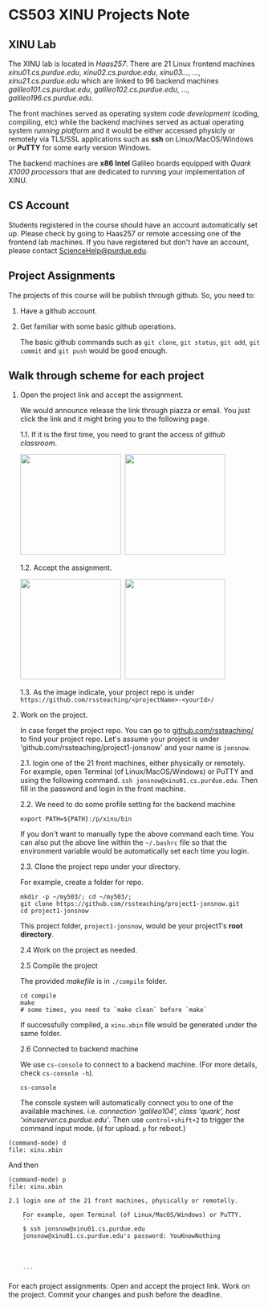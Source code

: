 # CS503 XINU Projects Note

## XINU Lab
The XINU lab is located in *Haas257*. There are 21 Linux frontend machines *xinu01.cs.purdue.edu*, *xinu02.cs.purdue.edu*, *xinu03...*, ..., *xinu21.cs.purdue.edu* which are linked to 96 backend machines *galileo101.cs.purdue.edu*, *galileo102.cs.purdue.edu*, ..., *galileo196.cs.purdue.edu*. 


The front machines served as operating system *code development* (coding, compiling, etc) while the backend machines served as actual operating system *running platform* and it would be either accessed physicly or remotely via TLS/SSL applications such as **ssh** on Linux/MacOS/Windows or **PuTTY** for some early version Windows.  

The backend machines are **x86 Intel** Galileo boards equipped with *Quark X1000 processors* that are dedicated to running your implementation of XINU. 



## CS Account
Students registered in the course should have an account automatically set up. Please check by going to Haas257 or remote accessing one of the frontend lab machines. If you have registered but don't have an account, please contact [ScienceHelp@purdue.edu](ScienceHelp@purdue.edu).


## Project Assignments
The projects of this course will be publish through github. So, you need to: 
1. Have a github account.
2. Get familiar with some basic github operations. 

    The basic github commands such as `git clone`, `git status`, `git add`, `git commit` and `git push` would be good enough. 



## Walk through scheme for each project

1. Open the project link and accept the assignment.

    We would announce release the link through piazza or email. You just click the link and it might bring you to the following page.
    
   
    1.1. If it is the first time, you need to grant the access of *github classroom*.
        
    <kbd> <img src="https://github.com/ProbShin/CS503ProjectsNote/blob/main/img/img01.png" height="200"/> </kbd>
    <kbd> <img src="https://github.com/ProbShin/CS503ProjectsNote/blob/main/img/img02.png" height="200"/> </kbd>
   
    
    1.2. Accept the assignment.
    
    <kbd> <img src="https://github.com/ProbShin/CS503ProjectsNote/blob/main/img/img03.png"  height="200"/> </kbd>
    <kbd> <img src="https://github.com/ProbShin/CS503ProjectsNote/blob/main/img/img04.png"  height="200"/> </kbd>

    1.3. As the image indicate, your project repo is under `https://github.com/rssteaching/<projectName>-<yourId>/`


2. Work on the project. 
    
    In case forget the project repo. You can go to [github.com/rssteaching/](https://github.com/rssteaching/) to find your project repo.
    Let's assume your project is under 'github.com/rssteaching/project1-jonsnow' and your name is `jonsnow`.
    
    
    2.1. login one of the 21 front machines, either physically or remotely.  
        For example, open Terminal (of Linux/MacOS/Windows) or PuTTY and using the following command. `ssh jonsnow@xinu01.cs.purdue.edu`. Then fill in the password and login in the front machine.

    2.2. We need to do some profile setting for the backend machine
    ```
    export PATH=${PATH}:/p/xinu/bin
    ```
    
    If you don't want to manually type the above command each time. You can also put the above line within the `~/.bashrc` file so that the environment variable would be automatically set each time you login. 


    2.3. Clone the project repo under your directory.

    For example, create a folder for repo.
    ```
    mkdir -p ~/my503/; cd ~/my503/;
    git clone https://github.com/rssteaching/project1-jonsnow.git
    cd project1-jonsnow   
    ```
    This project folder, `project1-jonsnow`,  would be your project1's **root directory**.



    2.4 Work on the project as needed. 



    2.5 Compile the project
    
    The provided *makefile* is in `./compile` folder.
    ```
    cd compile
    make
    # some times, you need to `make clean` before `make`
    ```
    If successfully compiled, a `xinu.xbin` file would be generated under the same folder.


    2.6 Connected to backend machine
    
    We use `cs-console` to connect to a backend machine. (For more details, check `cs-console -h`).  
    ```
    cs-console
    ```
    The console system will automatically connect you to one of the available machines. i.e. *connection 'galileo104', class 'quark', host 'xinuserver.cs.purdue.edu'*. Then use `control+shift+2` to trigger the command input mode.  (`d` for upload. `p` for reboot.)
```
(command-mode) d
file: xinu.xbin
```
And then 
```
(command-mode) p
file: xinu.xbin
```

    
    
    
    
    
    
    
    2.1 login one of the 21 front machines, physically or remotelly.
    
        For example, open Terminal (of Linux/MacOS/Windows) or PuTTY.
        ```
        $ ssh jonsnow@xinu01.cs.purdue.edu
        jonsnow@xinu01.cs.purdue.edu's password: YouKnowNothing
        
        

        
        ```

For each project assignments:
Open and accept the project link. 
Work on the project. 
Commit your changes and push before the deadline.




